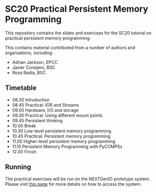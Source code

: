 # SC20 Practical Persistent Memory Programming
This repository contains the slides and exercises for the SC20 tutorial on practical  persistent memory programming.

This contains material contributed from a number of authors and organsations, including:

* Adrian Jackson, EPCC
* Javier Conejero, BSC
* Rosa Badia, BSC

## Timetable

* 08.30 Introduction
* 08.45 Practical: IOR and Streams
* 09.00 Hardware, I/O and storage
* 09.30 Practical: Using different mount points
* 09.45 Persistent thinking
* 10.00 Break
* 10.30 Low-level persistent memory programming
* 10.45 Practical: Persistent memory programming 
* 11.00 Higher-level persistent memory programming
* 11.15 Persistent Memory Programming with PyCOMPSs
* 12.00 Finish

## Running

The practical exercises will be run on the NEXTGenIO prototype system. Please visit [this page](Accounts.md) for 
more details on how to access the system.

